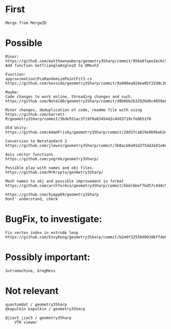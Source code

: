# First

	Merge from MergeZD

# Possible
	
	Minor:
	https://github.com/matthewnewberg/geometry3Sharp/commit/956a87aee3ec6c5873556f0841eb62a4a43288b4
	Add function GetTriangleAnglesD to DMesh3
	
	Function:
	approximation\PcaRandomizePointFit3.cs
	https://github.com/kessido/geometry3Sharp/commit/9a908ea824ea05f22d9c38df59cb847f5ed6f302
	
	Maybe:
	Code changes to work online, threading changes and such.
	https://github.com/NoteCAD/geometry3Sharp/commit/d8b6bb2b32926d6c4059e8057f39810b721f6080
	
	Minor changes, deduplication of code, readme file with using
	https://github.com/Garrett-R/geometry3Sharp/commit/3bde551ac3f19f8a83454d2c4dd3719cfe0651f0
	
	Old Unity:
	https://github.com/AdamFrisby/geometry3Sharp/commit/28d3fca829e9b9beb34c2c378c4365c985092856
	
	Conversion to Netstandard 2
	https://github.com/jlewin/geometry3Sharp/commit/3b0acb0a91d2f5442e81e0e11b7b69bc2a90e146
	
	Axis vector functions
	https://github.com/yogrek/geometry3Sharp/
	
	Possible play with names and obj files.
	https://github.com/MrKrypto/geometry3Sharp/
	
	Mesh names to obj and possible improvement in format
	https://github.com/archformco/geometry3Sharp/commit/bbdcbbef7bd57c4d4c52a907370f99a75fdf3832

	https://github.com/kyapp69/geometry3Sharp
	Dont' understand, check

# BugFix, to investigate:

	Fix vertex index in extrude loop
	https://github.com/EnvyKong/geometry3Sharp/commit/b2e0f32558d00386ffde699f24122bf8a9f2adb4
	
# Possibly important:
	Sutromachine, GregMess


# Not relevant
	quantumdot / geometry3Sharp
	@kapulkin kapulkin / geometry3Sharp
	
	@jiac5 jiac5 / geometry3Sharp
		VTK viewer
